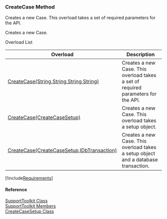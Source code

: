 ﻿### CreateCase Method

Creates a new Case. This overload takes a set of required parameters for the API.

Creates a new Case.

Overload List

| Overload | Description |
| --- | --- |
| [CreateCase(String,String,String,String)](FChoice.Toolkits.Clarify~FChoice.Toolkits.Clarify.Support.SupportToolkit~CreateCase(String,String,String,String).md) | Creates a new Case. This overload takes a set of required parameters for the API.   |
| [CreateCase(CreateCaseSetup)](FChoice.Toolkits.Clarify~FChoice.Toolkits.Clarify.Support.SupportToolkit~CreateCase(CreateCaseSetup).md) | Creates a new Case. This overload takes a setup object.   |
| [CreateCase(CreateCaseSetup,IDbTransaction)](FChoice.Toolkits.Clarify~FChoice.Toolkits.Clarify.Support.SupportToolkit~CreateCase(CreateCaseSetup,IDbTransaction).md) | Creates a new Case. This overload takes a setup object and a database transaction.   |

[!include[Requirements](../partials/requirements.md)]



#### Reference

[SupportToolkit Class](FChoice.Toolkits.Clarify~FChoice.Toolkits.Clarify.Support.SupportToolkit.md)  
[SupportToolkit Members](FChoice.Toolkits.Clarify~FChoice.Toolkits.Clarify.Support.SupportToolkit_members.md)  
[CreateCaseSetup Class](FChoice.Toolkits.Clarify~FChoice.Toolkits.Clarify.Support.CreateCaseSetup.md)
